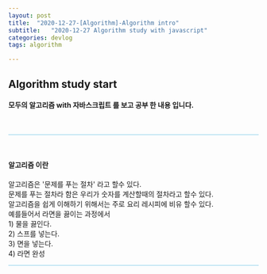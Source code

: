 ```yaml
---
layout: post
title:  "2020-12-27-[Algorithm]-Algorithm intro"
subtitle:   "2020-12-27 Algorithm study with javascript"
categories: devlog
tags: algorithm

---
```



## Algorithm study start <br/>


#### 모두의 알고리즘 with 자바스크립트 를 보고 공부 한 내용 입니다.


<br/>

<hr style="height: 1px; background: skyblue; "/>

<br/>

#### 알고리즘 이란
<p>
알고리즘은 '문제를 푸는 절차' 라고 할수 있다.
<br/>
문제를 푸는 절차라 함은 우리가 숫자를 계산할때의 절차라고 할수 있다.
<br/>
알고리즘을 쉽게 이해하기 위해서는 주로 요리 레시피에 비유 할수 있다.
<br/>
예를들어서 라면을 끓이는 과정에서
<br/>
1) 물을 끓인다.
<br/>
2) 스프를 넣는다.
<br/>
3) 면을 넣는다.
<br/>
4) 라면 완성
<br/>
</p>

<hr style="height: 1px; background: skyblue; "/>

<br/>




<!-- <img style="float: left;" src="https://user-images.githubusercontent.com/49095304/78002312-fe1c7d00-7371-11ea-84a5-1bbc7a6df22c.JPG" width="400"/>
<br/><br/><br/><br/><br/><br/><br/> -->
